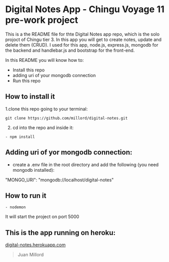  # Digital Notes App - Chingu Voyage 11 pre-work project

This is a the README file for thte Digital Notes app repo, which is the solo projoct of
Chingu tier 3. In this app you will get to create notes, update and delete them (CRUD).
I used for this app, node.js, express.js, mongodb for the backend and handlebar.js and bootstrap
for the front-end.

In this README you will know how to:

- Install this repo
- adding uri of your mongodb connection
- Run this repo

## How to install it

1.clone this repo going to your terminal:

``` git clone https://github.com/millord/digital-notes.git ```

2. cd into the repo and inside it:

```
- npm install
```
## Adding uri of yor mongodb connection:

- create a .env file in the root directory and add the following (you need mongodb installed):

 "MONGO_URI": "mongodb://localhost/digital-notes"

## How to run it

``- nodemon ``


It will start the project on port 5000

## This is the app running on heroku:

[digital-notes.herokuapp.com](https://digital-notes.herokuapp.com)

> Juan Millord
